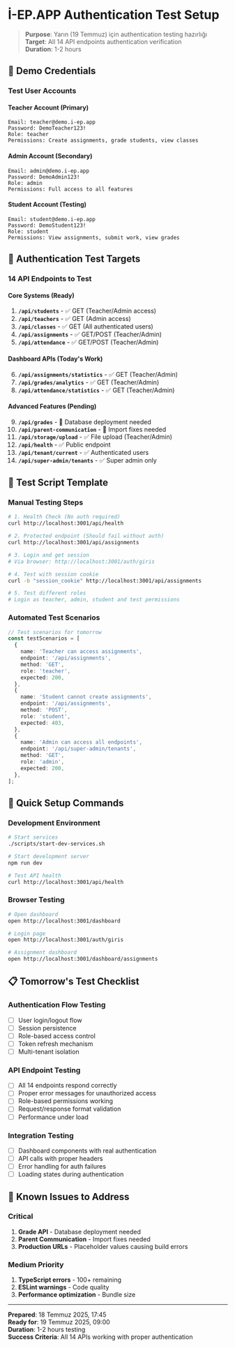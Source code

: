 # İ-EP.APP Authentication Test Setup

> **Purpose**: Yarın (19 Temmuz) için authentication testing hazırlığı  
> **Target**: All 14 API endpoints authentication verification  
> **Duration**: 1-2 hours

## 🔐 Demo Credentials

### **Test User Accounts**

#### **Teacher Account (Primary)**

```
Email: teacher@demo.i-ep.app
Password: DemoTeacher123!
Role: teacher
Permissions: Create assignments, grade students, view classes
```

#### **Admin Account (Secondary)**

```
Email: admin@demo.i-ep.app
Password: DemoAdmin123!
Role: admin
Permissions: Full access to all features
```

#### **Student Account (Testing)**

```
Email: student@demo.i-ep.app
Password: DemoStudent123!
Role: student
Permissions: View assignments, submit work, view grades
```

## 🎯 Authentication Test Targets

### **14 API Endpoints to Test**

#### **Core Systems (Ready)**

1. **`/api/students`** - ✅ GET (Teacher/Admin access)
2. **`/api/teachers`** - ✅ GET (Admin access)
3. **`/api/classes`** - ✅ GET (All authenticated users)
4. **`/api/assignments`** - ✅ GET/POST (Teacher/Admin)
5. **`/api/attendance`** - ✅ GET/POST (Teacher/Admin)

#### **Dashboard APIs (Today's Work)**

6. **`/api/assignments/statistics`** - ✅ GET (Teacher/Admin)
7. **`/api/grades/analytics`** - ✅ GET (Teacher/Admin)
8. **`/api/attendance/statistics`** - ✅ GET (Teacher/Admin)

#### **Advanced Features (Pending)**

9. **`/api/grades`** - 🔴 Database deployment needed
10. **`/api/parent-communication`** - 🔴 Import fixes needed
11. **`/api/storage/upload`** - ✅ File upload (Teacher/Admin)
12. **`/api/health`** - ✅ Public endpoint
13. **`/api/tenant/current`** - ✅ Authenticated users
14. **`/api/super-admin/tenants`** - ✅ Super admin only

## 🧪 Test Script Template

### **Manual Testing Steps**

```bash
# 1. Health Check (No auth required)
curl http://localhost:3001/api/health

# 2. Protected endpoint (Should fail without auth)
curl http://localhost:3001/api/assignments

# 3. Login and get session
# Via browser: http://localhost:3001/auth/giris

# 4. Test with session cookie
curl -b "session_cookie" http://localhost:3001/api/assignments

# 5. Test different roles
# Login as teacher, admin, student and test permissions
```

### **Automated Test Scenarios**

```typescript
// Test scenarios for tomorrow
const testScenarios = [
  {
    name: 'Teacher can access assignments',
    endpoint: '/api/assignments',
    method: 'GET',
    role: 'teacher',
    expected: 200,
  },
  {
    name: 'Student cannot create assignments',
    endpoint: '/api/assignments',
    method: 'POST',
    role: 'student',
    expected: 403,
  },
  {
    name: 'Admin can access all endpoints',
    endpoint: '/api/super-admin/tenants',
    method: 'GET',
    role: 'admin',
    expected: 200,
  },
];
```

## 🔧 Quick Setup Commands

### **Development Environment**

```bash
# Start services
./scripts/start-dev-services.sh

# Start development server
npm run dev

# Test API health
curl http://localhost:3001/api/health
```

### **Browser Testing**

```bash
# Open dashboard
open http://localhost:3001/dashboard

# Login page
open http://localhost:3001/auth/giris

# Assignment dashboard
open http://localhost:3001/dashboard/assignments
```

## 📋 Tomorrow's Test Checklist

### **Authentication Flow Testing**

- [ ] User login/logout flow
- [ ] Session persistence
- [ ] Role-based access control
- [ ] Token refresh mechanism
- [ ] Multi-tenant isolation

### **API Endpoint Testing**

- [ ] All 14 endpoints respond correctly
- [ ] Proper error messages for unauthorized access
- [ ] Role-based permissions working
- [ ] Request/response format validation
- [ ] Performance under load

### **Integration Testing**

- [ ] Dashboard components with real authentication
- [ ] API calls with proper headers
- [ ] Error handling for auth failures
- [ ] Loading states during authentication

## 🚨 Known Issues to Address

### **Critical**

1. **Grade API** - Database deployment needed
2. **Parent Communication** - Import fixes needed
3. **Production URLs** - Placeholder values causing build errors

### **Medium Priority**

1. **TypeScript errors** - 100+ remaining
2. **ESLint warnings** - Code quality
3. **Performance optimization** - Bundle size

---

**Prepared**: 18 Temmuz 2025, 17:45  
**Ready for**: 19 Temmuz 2025, 09:00  
**Duration**: 1-2 hours testing  
**Success Criteria**: All 14 APIs working with proper authentication

